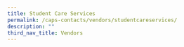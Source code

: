 ```yaml
---
title: Student Care Services
permalink: /caps-contacts/vendors/studentcareservices/
description: ""
third_nav_title: Vendors
---
```

